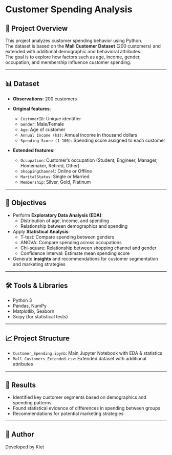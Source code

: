 # Customer Spending Analysis

## 📌 Project Overview
This project analyzes customer spending behavior using Python.  
The dataset is based on the **Mall Customer Dataset** (200 customers) and extended with additional demographic and behavioral attributes.  
The goal is to explore how factors such as age, income, gender, occupation, and membership influence customer spending.

---

## 📊 Dataset
- **Observations**: 200 customers  
- **Original features**:  
  - `CustomerID`: Unique identifier  
  - `Gender`: Male/Female  
  - `Age`: Age of customer  
  - `Annual Income (k$)`: Annual income in thousand dollars  
  - `Spending Score (1-100)`: Spending score assigned to each customer  

- **Extended features**:  
  - `Occupation`: Customer’s occupation (Student, Engineer, Manager, Homemaker, Retired, Other)  
  - `ShoppingChannel`: Online or Offline  
  - `MaritalStatus`: Single or Married  
  - `Membership`: Silver, Gold, Platinum  

---

## 🎯 Objectives
- Perform **Exploratory Data Analysis (EDA)**:
  - Distribution of age, income, and spending  
  - Relationship between demographics and spending  
- Apply **Statistical Analysis**:
  - T-test: Compare spending between genders  
  - ANOVA: Compare spending across occupations  
  - Chi-square: Relationship between shopping channel and gender  
  - Confidence Interval: Estimate mean spending score  
- Generate **insights** and recommendations for customer segmentation and marketing strategies  

---

## 🛠️ Tools & Libraries
- Python 3  
- Pandas, NumPy  
- Matplotlib, Seaborn  
- Scipy (for statistical tests)  

---

## 📈 Project Structure
- `Customer_Spending.ipynb`: Main Jupyter Notebook with EDA & statistics  
- `Mall_Customers_Extended.csv`: Extended dataset with additional attributes  

---

## 🚀 Results
- Identified key customer segments based on demographics and spending patterns  
- Found statistical evidence of differences in spending between groups  
- Recommendations for potential marketing strategies  

---

## 📌 Author
Developed by Kiet
